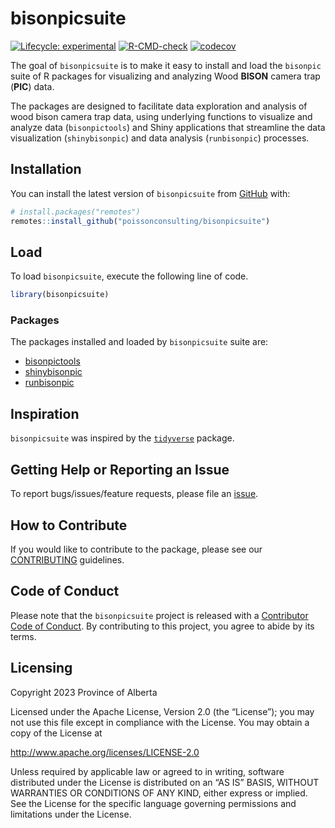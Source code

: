 
# bisonpicsuite

<!-- badges: start -->

[![Lifecycle:
experimental](https://img.shields.io/badge/lifecycle-experimental-orange.svg)](https://lifecycle.r-lib.org/articles/stages.html#experimental)
[![R-CMD-check](https://github.com/poissonconsulting/bisonpicsuite/actions/workflows/R-CMD-check.yaml/badge.svg)](https://github.com/poissonconsulting/bisonpicsuite/actions/workflows/R-CMD-check.yaml)
[![codecov](https://codecov.io/gh/poissonconsulting/bisonpicsuite/graph/badge.svg?token=vbj0GkYauL)](https://codecov.io/gh/poissonconsulting/bisonpicsuite)
<!-- badges: end -->

The goal of `bisonpicsuite` is to make it easy to install and load the
`bisonpic` suite of R packages for visualizing and analyzing Wood
**BISON** camera trap (**PIC**) data.

The packages are designed to facilitate data exploration and analysis of
wood bison camera trap data, using underlying functions to visualize and
analyze data (`bisonpictools`) and Shiny applications that streamline
the data visualization (`shinybisonpic`) and data analysis
(`runbisonpic`) processes.

## Installation

You can install the latest version of `bisonpicsuite` from
[GitHub](https://github.com/poissonconsulting/bisonpicsuite) with:

``` r
# install.packages("remotes")
remotes::install_github("poissonconsulting/bisonpicsuite")
```

## Load

To load `bisonpicsuite`, execute the following line of code.

``` r
library(bisonpicsuite)
```

### Packages

The packages installed and loaded by `bisonpicsuite` suite are:

- [bisonpictools](https://github.com/poissonconsulting/bisonpictools)
- [shinybisonpic](https://github.com/poissonconsulting/shinybisonpic)
- [runbisonpic](https://github.com/poissonconsulting/runbisonpic)

## Inspiration

`bisonpicsuite` was inspired by the
[`tidyverse`](https://github.com/tidyverse/tidyverse) package.

## Getting Help or Reporting an Issue

To report bugs/issues/feature requests, please file an
[issue](https://github.com/poissonconsulting/bisonpicsuite/issues/).

## How to Contribute

If you would like to contribute to the package, please see our
[CONTRIBUTING](https://github.com/poissonconsulting/bisonpicsuite/blob/master/.github/CONTRIBUTING.md)
guidelines.

## Code of Conduct

Please note that the `bisonpicsuite` project is released with a
[Contributor Code of
Conduct](https://contributor-covenant.org/version/2/1/CODE_OF_CONDUCT.html).
By contributing to this project, you agree to abide by its terms.

## Licensing

Copyright 2023 Province of Alberta

Licensed under the Apache License, Version 2.0 (the “License”); you may
not use this file except in compliance with the License. You may obtain
a copy of the License at

<http://www.apache.org/licenses/LICENSE-2.0>

Unless required by applicable law or agreed to in writing, software
distributed under the License is distributed on an “AS IS” BASIS,
WITHOUT WARRANTIES OR CONDITIONS OF ANY KIND, either express or implied.
See the License for the specific language governing permissions and
limitations under the License.
